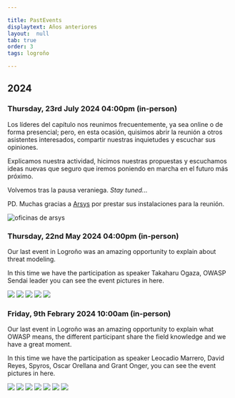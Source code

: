 ```yaml
---

title: PastEvents
displaytext: Años anteriores
layout:  null
tab: true
order: 3
tags: logroño

---
```


## 2024

### Thursday, 23rd July 2024 04:00pm (in-person)

Los líderes del capítulo nos reunimos frecuentemente, ya sea online o de forma presencial; pero, en esta ocasión, quisimos abrir la reunión a otros asistentes interesados, compartir nuestras inquietudes y escuchar sus opiniones.

Explicamos nuestra actividad, hicimos nuestras propuestas y escuchamos ideas nuevas que seguro que iremos poniendo en marcha en el futuro más próximo.

Volvemos tras la pausa veraniega. *Stay tuned...*

PD. Muchas gracias a [Arsys](https://www.arsys.es/) por prestar sus instalaciones para la reunión.

![oficinas de arsys](assets/images/arsys_jam.jpg)

### Thursday, 22nd May 2024 04:00pm (in-person)

Our last event in Logroño was an amazing opportunity to explain about threat modeling.

In this time we have the participation as speaker Takaharu Ogaza, OWASP Sendai leader you can see the event pictures in here.


<td>
    <img src="assets/images/25_7_2024_1.jpeg">
</td>

<td>
    <img src="assets/images/25_7_2024_2.jpeg">
</td>

<td>
    <img src="assets/images/25_7_2024_3.jpeg">
</td>

<td>
    <img src="assets/images/25_7_2024_4.jpeg">
</td>

<td>
    <img src="assets/images/25_7_2024_5.jpeg">
</td>



### Friday, 9th Febrary 2024 10:00am (in-person)

Our last event in Logroño was an amazing opportunity to explain what OWASP means, the different participant share the field knowledge and we have a great moment.

In this time we have the participation as speaker Leocadio Marrero, David Reyes, Spyros, Oscar Orellana and Grant Onger, you can see the event pictures in here.

<td>
    <img src="assets/images/IMG_2881.HEIC.jpg">
</td>

<td>
    <img src="assets/images/IMG_3547.HEIC.jpg">
</td>

<td>
    <img src="assets/images/IMG_3548.HEIC.jpg">
</td>

<td>
    <img src="assets/images/IMG_3552.HEIC.jpg">
</td>

<td>
    <img src="assets/images/IMG_2891.HEIC.jpg">
</td>

<td>
    <img src="assets/images/IMG_2901.HEIC.jpg">
</td>

<td>
    <img src="assets/images/IMG_2903.HEIC.jpg">
</td>

